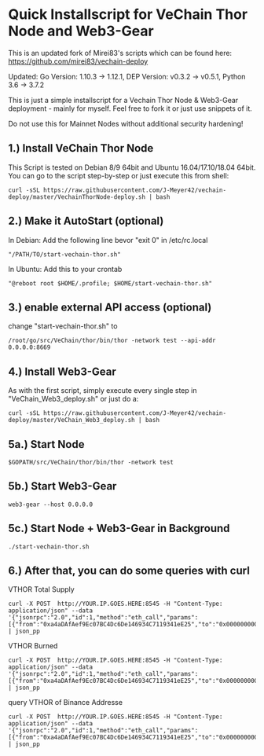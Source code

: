 Quick Installscript for VeChain Thor Node and Web3-Gear
==================

This is an updated fork of Mirei83's scripts which can be found here: https://github.com/mirei83/vechain-deploy

Updated: Go Version: 1.10.3 -> 1.12.1, DEP Version: v0.3.2 -> v0.5.1, Python 3.6 -> 3.7.2

This is just a simple installscript for a Vechain Thor Node & Web3-Gear deployment - mainly for myself. Feel free to fork it or just use snippets of it. 

Do not use this for Mainnet Nodes without additional security hardening!

1.)  Install VeChain Thor Node
------------------------
This Script is tested on Debian 8/9 64bit and Ubuntu 16.04/17.10/18.04 64bit. You can go to the script step-by-step or just execute this from shell:

```shell
curl -sSL https://raw.githubusercontent.com/J-Meyer42/vechain-deploy/master/VechainThorNode-deploy.sh | bash
```

2.) Make it AutoStart (optional)
------------------------
In Debian:
Add the following line bevor "exit 0" in /etc/rc.local
```shell
"/PATH/TO/start-vechain-thor.sh"
```

In Ubuntu:
Add this to your crontab
```shell
"@reboot root $HOME/.profile; $HOME/start-vechain-thor.sh"
```



3.) enable external API access (optional)
------------------------
change "start-vechain-thor.sh" to
```shell
/root/go/src/VeChain/thor/bin/thor -network test --api-addr 0.0.0.0:8669
```

4.) Install Web3-Gear
------------------------
As with the first script, simply execute every single step in "VeChain_Web3_deploy.sh" or just do a:

```shell
curl -sSL https://raw.githubusercontent.com/J-Meyer42/vechain-deploy/master/VeChain_Web3_deploy.sh | bash
```

5a.) Start Node
------------------------
```shell
$GOPATH/src/VeChain/thor/bin/thor -network test
```

5b.) Start Web3-Gear
------------------------
```shell
web3-gear --host 0.0.0.0 
```

5c.) Start Node + Web3-Gear in Background
------------------------
```shell
./start-vechain-thor.sh
```

6.) After that, you can do some queries with curl
------------------------

 VTHOR Total Supply
```shell
curl -X POST  http://YOUR.IP.GOES.HERE:8545 -H "Content-Type: application/json" --data '{"jsonrpc":"2.0","id":1,"method":"eth_call","params":[{"from":"0xa4aDAfAef9Ec07BC4Dc6De146934C7119341eE25","to":"0x0000000000000000000000000000456E65726779","data":"0x18160ddd","value":"0x0","gas":"0x2dc6c0"},"latest"]}' | json_pp
```

VTHOR Burned
```shell
curl -X POST  http://YOUR.IP.GOES.HERE:8545 -H "Content-Type: application/json" --data '{"jsonrpc":"2.0","id":1,"method":"eth_call","params":[{"from":"0xa4aDAfAef9Ec07BC4Dc6De146934C7119341eE25","to":"0x0000000000000000000000000000456E65726779","data":"0xd89135cd","value":"0x0","gas":"0x2dc6c0"},"latest"]}' | json_pp
```

query VTHOR of Binance Addresse
```shell
curl -X POST  http://YOUR.IP.GOES.HERE:8545 -H "Content-Type: application/json" --data '{"jsonrpc":"2.0","id":1,"method":"eth_call","params":[{"from":"0xa4aDAfAef9Ec07BC4Dc6De146934C7119341eE25","to":"0x0000000000000000000000000000456E65726779","data":"0x70a08231000000000000000000000000a4aDAfAef9Ec07BC4Dc6De146934C7119341eE25","value":"0x0","gas":"0x2dc6c0"},"latest"]}' | json_pp
```

